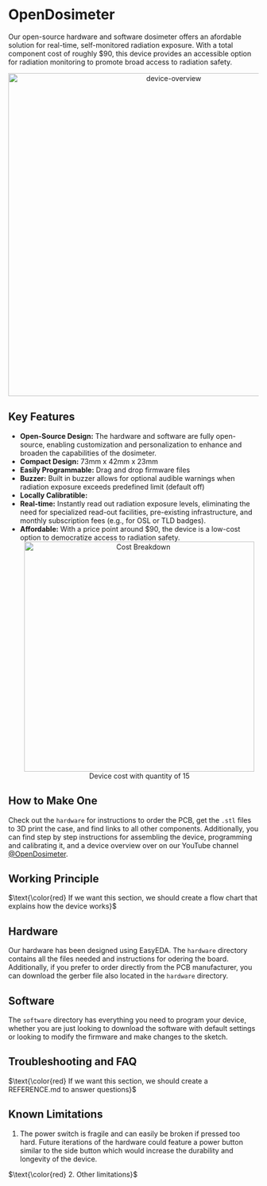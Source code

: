 # OpenDosimeter

Our open-source hardware and software dosimeter offers an afordable solution for real-time, self-monitored radiation exposure. With a total component cost of roughly $90, this device provides an accessible option for radiation monitoring to promote broad access to radiation safety.
<div align=center>
<img width="650" alt="device-overview" src="https://github.com/user-attachments/assets/54826510-fd85-4265-87bd-19655e41ca28">
</div>

## Key Features 
- **Open-Source Design:** The hardware and software are fully open-source, enabling customization and personalization to enhance and broaden the capabilities of the dosimeter.
- **Compact Design:** 73mm x 42mm x 23mm
- **Easily Programmable:** Drag and drop firmware files
- **Buzzer:** Built in buzzer allows for optional audible warnings when radiation exposure exceeds predefined limit (default off)
- **Locally Calibratible:**
- **Real-time:** Instantly read out radiation exposure levels, eliminating the need for specialized read-out facilities, pre-existing infrastructure, and monthly subscription fees (e.g., for OSL or TLD badges).
- **Affordable:** With a price point around $90, the device is a low-cost option to democratize access to radiation safety.
  <div align=center>
    <img width="463"  alt="Cost Breakdown" src="https://github.com/user-attachments/assets/65f5abfe-b1fb-4192-8f79-10c1414b636d">
    </br>
    Device cost with quantity of 15
  </div>

## How to Make One 
Check out the ``hardware`` for instructions to order the PCB, get the ``.stl`` files to 3D print the case, and find links to all other components. Additionally, you can find step by step instructions for assembling the device, programming and calibrating it, and a device overview over on our YouTube channel [@OpenDosimeter](https://www.youtube.com/channel/UCCUE-LeyRK8Y6H67ti1gdNA). 

## Working Principle 
$\text{\color{red} If we want this section, we should create a flow chart that explains how the device works}$

## Hardware 
Our hardware has been designed using EasyEDA. The ``hardware`` directory contains all the files needed and instructions for odering the board. Additionally, if you prefer to order directly from the PCB manufacturer, you can download the gerber file also located in the ``hardware`` directory. 
<br> 
## Software 
The ``software`` directory has everything you need to program your device, whether you are just looking to download the software with default settings or looking to modify the firmware and make changes to the sketch. 

## Troubleshooting and FAQ
$\text{\color{red} If we want this section, we should create a REFERENCE.md to answer questions}$

## Known Limitations 
1. The power switch is fragile and can easily be broken if pressed too hard. Future iterations of the hardware could feature a power button similar to the side button which would increase the durability and longevity of the device.

$\text{\color{red} 2. Other limitations}$

